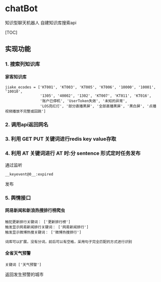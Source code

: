 # chatBot
知识型聊天机器人 自建知识库搜索api

[TOC]

## 实现功能

### 1. 搜索列知识库
#### 家客知识库
```
jiake_ecodes = ['KT001', 'KT003', 'KT005', 'KT006', '10000', '10001', '10010',
                '1305', '40002', '1302', 'KT007', 'KT011', 'KT016',
                '账户已停机', 'UserToken失效', '未知的异常',
                'LOS亮红灯', '部分直播黑屏', '全部直播黑屏', '黑白屏', '点播视频播放不完整或回跳']
```
### 2. 调用api返回网名

### 3. 利用 GET PUT 关键词进行redis key value存取

### 4. 利用 AT 关键词进行 AT 时:分 sentence 形式定时任务发布

通过监听


```
__keyevent@0__:expired
```

发布

### 5. 舆情接口
#### 网易新闻和新浪热搜排行榜爬虫

```
触犯更新排行关键词： ['更新排行榜']
触发显示网易新闻排行关键词： ['网易新闻排行']
触发显示微博热搜关键词： ['微博热搜排行']

词库可以扩展，没有分词，前后可以有空格，采用句子完全匹配的方式进行识别
```
#### 全省天气预警
```
关键词 ['天气预警']
```
返回发生预警的城市


